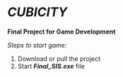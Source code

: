 # ***CUBICITY***
**Final Project for Game Development**

*Steps to start game:*
1) Download or pull the project
2) Start <b><i>Final_SIS.exe</i></b> file
